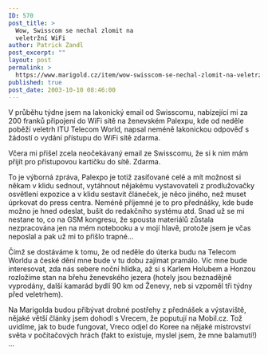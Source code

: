 ```yaml
---
ID: 570
post_title: >
  Wow, Swisscom se nechal zlomit na
  veletržní WiFi
author: Patrick Zandl
post_excerpt: ""
layout: post
permalink: >
  https://www.marigold.cz/item/wow-swisscom-se-nechal-zlomit-na-veletrzni-wifi
published: true
post_date: 2003-10-10 08:46:00
---
```

<P>V průběhu týdne jsem na lakonický email od Swisscomu, nabízející mi za 200 franků připojení do WiFi sítě na ženevském Palexpu, kde od neděle poběží veletrh ITU Telecom World, napsal neméně lakonickou odpověď s žádostí o vydání přístupu do WiFi sítě zdarma. </P>
<P>Včera mi přišel zcela neočekávaný email ze Swisscomu, že si k nim mám přijít pro přístupovou kartičku do sítě. Zdarma. </P>
<P>To je výborná zpráva, Palexpo je totiž zasíťované celé a mít možnost si někam v klidu sednout, vytáhnout nějakému vystavovateli z prodlužovačky osvětlení expozice a v klidu sestavit článeček, je něco jiného, než muset úprkovat do press centra. Neméně příjemné je to pro přednášky, kde bude možno je hned odeslat, bušit do redakčního systému atd. Snad už se mi nestane to, co na GSM kongresu, že spousta materiálů zůstala nezpracována jen na mém notebooku a v mojí hlavě, protože jsem je včas neposlal a pak už mi to přišlo trapné...</P>
<P>Čímž se dostáváme k tomu, že od neděle do úterka budu na Telecom Worldu a české dění mne bude v tu dobu zajímat pramálo. Víc mne bude interesovat, zda nás sebere noční hlídka, až si s Karlem Holubem a Honzou rozložíme stan na břehu ženevského jezera (hotely jsou beznadějně vyprodány, další kamarád bydlí 90 km od Ženevy, neb si vzpoměl tři týdny před veletrhem). </P>
<P>Na Marigolda budou přibývat drobné postřehy z přednášek a výstaviště, nějaké větší články jsem dohodl s Vrecem, že poputují na Mobil.cz. Tož uvidíme, jak to bude fungovat, Vreco odjel do Koree na nějaké mistrovství světa v počítačových hrách (fakt to existuje, myslel jsem, že mne balamutí!) ...</P>